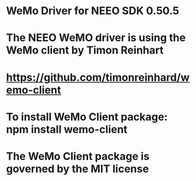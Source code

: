 # WeMo Driver for NEEO SDK 0.50.5
#
# The NEEO WeMO driver is using the WeMo client by Timon Reinhart
# https://github.com/timonreinhard/wemo-client
# To install WeMo Client package: npm install wemo-client
# The WeMo Client package is governed by the MIT license
#